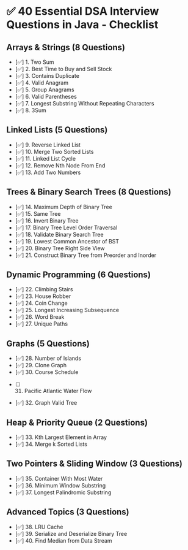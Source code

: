 # ✅ 40 Essential DSA Interview Questions in Java - Checklist

## Arrays & Strings (8 Questions)
- [✅] 1. Two Sum
- [✅] 2. Best Time to Buy and Sell Stock
- [✅] 3. Contains Duplicate
- [✅] 4. Valid Anagram
- [✅] 5. Group Anagrams
- [✅] 6. Valid Parentheses
- [✅] 7. Longest Substring Without Repeating Characters
- [✅] 8. 3Sum

## Linked Lists (5 Questions)
- [✅] 9. Reverse Linked List
- [✅] 10. Merge Two Sorted Lists
- [✅] 11. Linked List Cycle
- [✅] 12. Remove Nth Node From End
- [✅] 13. Add Two Numbers

## Trees & Binary Search Trees (8 Questions)
- [✅] 14. Maximum Depth of Binary Tree
- [✅] 15. Same Tree
- [✅] 16. Invert Binary Tree
- [✅] 17. Binary Tree Level Order Traversal
- [✅] 18. Validate Binary Search Tree
- [✅] 19. Lowest Common Ancestor of BST
- [✅] 20. Binary Tree Right Side View
- [✅] 21. Construct Binary Tree from Preorder and Inorder

## Dynamic Programming (6 Questions)
- [✅] 22. Climbing Stairs
- [✅] 23. House Robber
- [✅] 24. Coin Change
- [✅] 25. Longest Increasing Subsequence
- [✅] 26. Word Break
- [✅] 27. Unique Paths

## Graphs (5 Questions)
- [✅] 28. Number of Islands
- [✅] 29. Clone Graph
- [✅] 30. Course Schedule
- [ ] 31. Pacific Atlantic Water Flow
- [✅] 32. Graph Valid Tree

## Heap & Priority Queue (2 Questions)
- [✅] 33. Kth Largest Element in Array
- [✅] 34. Merge k Sorted Lists

## Two Pointers & Sliding Window (3 Questions)
- [✅] 35. Container With Most Water
- [✅] 36. Minimum Window Substring
- [✅] 37. Longest Palindromic Substring

## Advanced Topics (3 Questions)
- [✅] 38. LRU Cache
- [✅] 39. Serialize and Deserialize Binary Tree
- [✅] 40. Find Median from Data Stream
